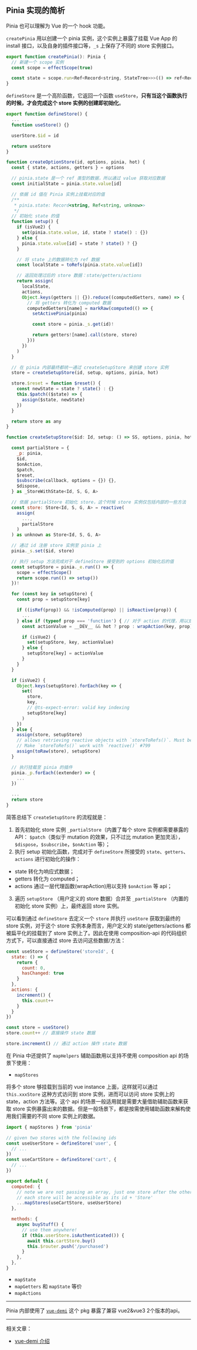 ## Pinia 实现的简析

Pinia 也可以理解为 Vue 的一个 hook 功能。

`createPinia` 用以创建一个 pinia 实例，这个实例上暴露了挂载 Vue App 的 install 接口，以及自身的插件接口等，`_s` 上保存了不同的 store 实例接口。

```javascript
export function createPinia(): Pinia {
  // 新建一个 scope 实例
  const scope = effectScope(true)

  const state = scope.run<Ref<Record<string, StateTree>>>(() => ref<Recorld<string, StateTree>>())!
}
```

`defineStore` 是一个高阶函数，它返回一个函数 `useStore`，**只有当这个函数执行的时候，才会完成这个 store 实例的创建即初始化**。


```javascript
export function defineStore() {
  ...
  function useStore() {}

  userStore.$id = id

  return useStore
}
```

```javascript
function createOptionStore(id, options, pinia, hot) {
  const { state, actions, getters } = options

  // pinia.state 是一个 ref 类型的数据，所以通过 value 获取对应数据
  const initialState = pinia.state.value[id]

  // 依据 id 值在 Pinia 实例上挂载对应的值
  /**
   * pinia.state: Record<string, Ref<string, unknow>>
   */
  // 初始化 state 的值
  function setup() {
    if (isVue2) {
      set(pinia.state.value, id, state ? state() : {})
    } else {
      pinia.state.value[id] = state ? state() ? {}
    }

    // 将 state 上的数据转化为 ref 数据
    const localState = toRefs(pinia.state.value[id])

    // 返回处理过后的 store 数据：state/getters/actions
    return assign(
      localState,
      actions,
      Object.keys(getters || {}).reduce((computedGetters, name) => {
        // 将 getters 转化为 computed 数据
        computedGetters[name] = markRaw(computed(() => {
          setActivePinia(pinia)

          const store = pinia._s.get(id)!

          return getters![name].call(store, store)
        }))
      })
    )
  }

  // 在 pinia 内部最终都统一通过 createSetupStore 来创建 store 实例
  store = createSetupStore(id, setup, options, pinia, hot)

  store.$reset = function $reset() {
    const newState = state ? state() : {}
    this.$patch(($state) => {
      assign($state, newState)
    })
  }

  return store as any
}
```

```javascript
function createSetupStore($id: Id, setup: () => SS, options, pinia, hot) {

  const partialStore = {
    _p: pinia,
    $id,
    $onAction,
    $patch,
    $reset,
    $subscribe(callback, options = {}) {},
    $dispose,
  } as _StoreWithState<Id, S, G, A>

  // 依据 partialStore 初始化 store，这个时候 store 实例仅包括内部的一些方法
  const store: Store<Id, S, G, A> = reactive(
    assign(
      ...,
      partialStore
    )
  ) as unknown as Store<Id, S, G, A>

  // 通过 id 注册 store 实例至 pinia 上
  pinia._s.set($id, store)

  // 执行 setup 方法完成对于 defineStore 接受到的 options 初始化后的值
  const setupStore = pinia._e.run(() => {
    scope = effectScope()
    return scope.run(() => setup())
  })!

  for (const key in setupStore) {
    const prop = setupStore[key]

    if ((isRef(prop)) && !isComputed(prop) || isReactive(prop)) {
      ...
    } else if (typeof prop === 'function') { // 对于 action 的代理，用以支持 subscribe 等 api
      const actionValue = __DEV__ && hot ? prop : wrapAction(key, prop)

      if (isVue2) {
        set(setupStore, key, actionValue)
      } else {
        setupStore[key] = actionValue
      }
    }
  }

  if (isVue2) {
    Object.keys(setupStore).forEach(key => {
      set(
        store,
        key,
        // @ts-expect-error: valid key indexing
        setupStore[key]
      )
    })
  } else {
    assign(store, setupStore)
    // allows retrieving reactive objects with `storeToRefs()`. Must be called after assigning to the reactive object.
    // Make `storeToRefs()` work with `reactive()` #799
    assign(toRaw(store), setupStore)
  }

  // 执行挂载至 pinia 的插件
  pinia._p.forEach((extender) => {
    ...
  })

  ...
  return store
}
```

简答总结下 `createSetupStore` 的流程就是：

1. 首先初始化 store 实例 `_partialStore`（内置了每个 store 实例都需要暴露的 API： `$patch`（类似于 mutation 的效果，只不过比 mutation 更加灵活），`$dispose`，`$subscribe`，`$onAction` 等）；
2. 执行 setup 初始化函数，完成对于 `defineStore` 所接受的 `state`、`getters`、`actions` 进行初始化的操作：

* state 转化为响应式数据；
* getters 转化为 computed；
* actions 通过一层代理函数(wrapAction)用以支持 `$onAction` 等 api；

3. 遍历 `setupStore` （用户定义的 store 数据）合并至 `_partialStore` （内置的初始化 store 实例）上，最终返回 store 实例。

可以看到通过 `defineStore` 去定义一个 `store` 并执行 `useStore` 获取到最终的 store 实例，对于这个 store 实例本身而言，用户定义的 state/getters/actions 都被扁平化的挂载到了 store 实例上了。因此在使用 composition-api 的代码组织方式下，可以直接通过 store 去访问这些数据/方法：

```javascript
const useStore = defineStore('storeId', {
  state: () => {
    return {
      count: 0,
      hasChanged: true
    }
  },
  actions: {
    increment() {
      this.count++
    }
  }
})

const store = useStore()
store.count++ // 直接操作 state 数据

store.increment() // 通过 action 操作 state 数据
```


在 Pinia 中还提供了 `mapHelpers` 辅助函数用以支持不使用 composition api 的场景下使用：

* `mapStores`

将多个 store 够挂载到当前的 vue instance 上面，这样就可以通过 `this.xxxStore` 这种方式访问到 store 实例，进而可以访问 store 实例上的 state，action 方法等。这个 api 的场景一般适用就是需要大量借助辅助函数来获取 store 实例暴露出来的数据。但是一般场景下，都是按需使用辅助函数来解构使用我们需要的不同 store 实例上的数据。

```javascript
import { mapStores } from 'pinia'

// given two stores with the following ids
const useUserStore = defineStore('user', {
  // ...
})
const useCartStore = defineStore('cart', {
  // ...
})

export default {
  computed: {
    // note we are not passing an array, just one store after the other
    // each store will be accessible as its id + 'Store'
    ...mapStores(useCartStore, useUserStore)
  },

  methods: {
    async buyStuff() {
      // use them anywhere!
      if (this.userStore.isAuthenticated()) {
        await this.cartStore.buy()
        this.$router.push('/purchased')
      }
    },
  },
}
```

* `mapState`
* `mapGetters` 和 `mapState` 等价
* `mapActions`


-----

Pinia 内部使用了 [`vue-demi`](https://github.com/vueuse/vue-demi) 这个 pkg 暴露了兼容 vue2&vue3 2个版本的api。

------

相关文章：

* [vue-demi 介绍](https://antfu.me/posts/make-libraries-working-with-vue-2-and-3)
